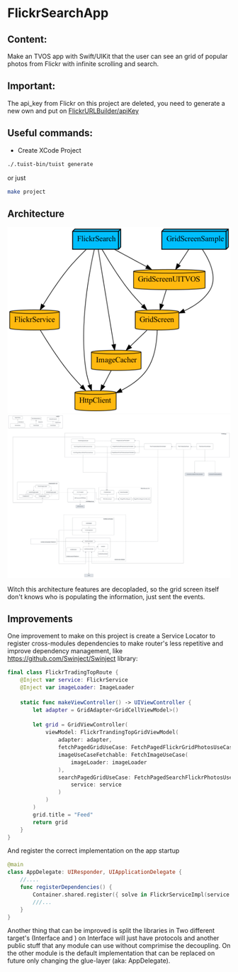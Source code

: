 # FlickrSearchApp

## Content:

Make an TVOS app with Swift/UIKit that the user can see an grid of popular photos from Flickr with infinite scrolling and search.

## Important:

The api_key from Flickr on this project are deleted, you need to generate a new own and put on [FlickrURLBuilder/apiKey](https://github.com/lucasmpaim/flickr-app/blob/main/Targets/FlickrService/Sources/FlickrURLBuilder.swift#L25)

## Useful commands:

- Create XCode Project

```bash
./.tuist-bin/tuist generate
```

or just

```bash
make project
```

## Architecture

![Tuist graph](Images/graph.png)
![Dependency Graph](Images/dependency-diagram.svg)

Witch this architecture features are decopladed, so the grid screen itself don't knows who is populating the information, just sent the events.


## Improvements

One improvement to make on this project is create a Service Locator to register cross-modules dependencies to make router's less repetitive and improve dependency management, like https://github.com/Swinject/Swinject library:


```swift
final class FlickrTradingTopRoute { 
	@Inject var service: FlickrService
	@Inject var imageLoader: ImageLoader

	static func makeViewController() -> UIViewController { 
        let adapter = GridAdapter<GridCellViewModel>()
        
        let grid = GridViewController(
            viewModel: FlickrTrandingTopGridViewModel(
                adapter: adapter,
                fetchPagedGridUseCase: FetchPagedFlickrGridPhotosUseCase(service: service),
                imageUseCaseFetchable: FetchImageUseCase(
                    imageLoader: imageLoader
                ),
                searchPagedGridUseCase: FetchPagedSearchFlickrPhotosUseCase(
                    service: service
                )
            )
        )
        grid.title = "Feed"
        return grid
	}
} 
```

And register the correct implementation on the app startup

```swift
@main
class AppDelegate: UIResponder, UIApplicationDelegate {
	//....
	func registerDependencies() { 
		Container.shared.register({ solve in FlickrServiceImpl(service: solve()) }, for: FlickrService.self)
		///...
	}
}
```


Another thing that can be improved is split the libraries in Two different target's (<Lib>Interface and <Lib>) on Interface will just have protocols and another public stuff that any module can use without comprimise the decoupling. On the other module is the default implementation that can be replaced on future only changing the glue-layer (aka: AppDelegate).
